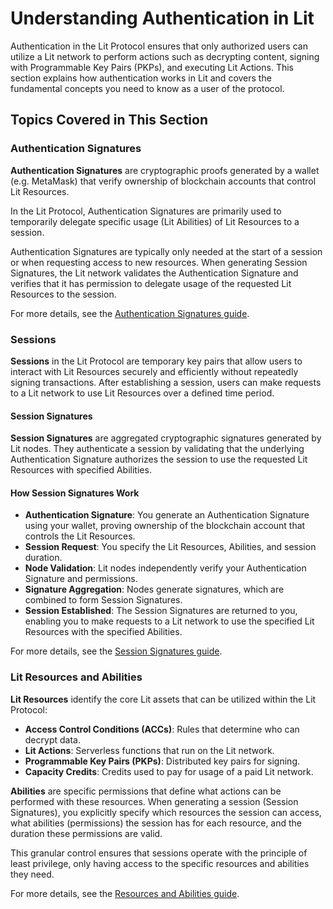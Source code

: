 # Understanding Authentication in Lit

Authentication in the Lit Protocol ensures that only authorized users can utilize a Lit network to perform actions such as decrypting content, signing with Programmable Key Pairs (PKPs), and executing Lit Actions. This section explains how authentication works in Lit and covers the fundamental concepts you need to know as a user of the protocol.

## Topics Covered in This Section

### Authentication Signatures

**Authentication Signatures** are cryptographic proofs generated by a wallet (e.g. MetaMask) that verify ownership of blockchain accounts that control Lit Resources.

In the Lit Protocol, Authentication Signatures are primarily used to temporarily delegate specific usage (Lit Abilities) of Lit Resources to a session.

Authentication Signatures are typically only needed at the start of a session or when requesting access to new resources. When generating Session Signatures, the Lit network validates the Authentication Signature and verifies that it has permission to delegate usage of the requested Lit Resources to the session.

For more details, see the [Authentication Signatures guide](./authentication-signatures).

### Sessions

**Sessions** in the Lit Protocol are temporary key pairs that allow users to interact with Lit Resources securely and efficiently without repeatedly signing transactions. After establishing a session, users can make requests to a Lit network to use Lit Resources over a defined time period.

#### Session Signatures

**Session Signatures** are aggregated cryptographic signatures generated by Lit nodes. They authenticate a session by validating that the underlying Authentication Signature authorizes the session to use the requested Lit Resources with specified Abilities.

#### How Session Signatures Work

- **Authentication Signature**: You generate an Authentication Signature using your wallet, proving ownership of the blockchain account that controls the Lit Resources.
- **Session Request**: You specify the Lit Resources, Abilities, and session duration.
- **Node Validation**: Lit nodes independently verify your Authentication Signature and permissions.
- **Signature Aggregation**: Nodes generate signatures, which are combined to form Session Signatures.
- **Session Established**: The Session Signatures are returned to you, enabling you to make requests to a Lit network to use the specified Lit Resources with the specified Abilities.

For more details, see the [Session Signatures guide](./session-sigs).

### Lit Resources and Abilities

**Lit Resources** identify the core Lit assets that can be utilized within the Lit Protocol:

- **Access Control Conditions (ACCs)**: Rules that determine who can decrypt data.
- **Lit Actions**: Serverless functions that run on the Lit network.
- **Programmable Key Pairs (PKPs)**: Distributed key pairs for signing.
- **Capacity Credits**: Credits used to pay for usage of a paid Lit network.

**Abilities** are specific permissions that define what actions can be performed with these resources. When generating a session (Session Signatures), you explicitly specify which resources the session can access, what abilities (permissions) the session has for each resource, and the duration these permissions are valid.

This granular control ensures that sessions operate with the principle of least privilege, only having access to the specific resources and abilities they need.

For more details, see the [Resources and Abilities guide](./resources-and-abilities).
